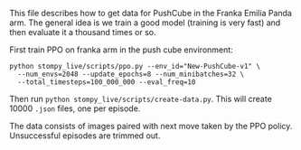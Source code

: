 This file describes how to get data for PushCube in the
Franka Emilia Panda arm. The general idea is we train
a good model (training is very fast) and then evaluate it
a thousand times or so.

First train PPO on franka arm in the push cube environment:

```
python stompy_live/scripts/ppo.py --env_id="New-PushCube-v1" \
  --num_envs=2048 --update_epochs=8 --num_minibatches=32 \
  --total_timesteps=100_000_000 --eval_freq=10
```

Then run `python stompy_live/scripts/create-data.py`. This
will create 10000 `.json` files, one per episode.

The data consists of images paired with next move taken by the PPO policy.
Unsuccessful episodes are trimmed out.
